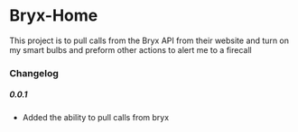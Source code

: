 # Bryx-Home
This project is to pull calls from the Bryx API from their website and turn on my smart bulbs and preform other actions to alert me to a firecall

### Changelog
##### 0.0.1
- Added the ability to pull calls from bryx
